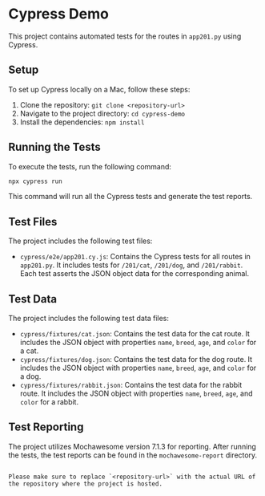 # Cypress Demo

This project contains automated tests for the routes in `app201.py` using Cypress.

## Setup

To set up Cypress locally on a Mac, follow these steps:

1. Clone the repository: `git clone <repository-url>`
2. Navigate to the project directory: `cd cypress-demo`
3. Install the dependencies: `npm install`

## Running the Tests

To execute the tests, run the following command:

```bash
npx cypress run
```

This command will run all the Cypress tests and generate the test reports.

## Test Files

The project includes the following test files:

- `cypress/e2e/app201.cy.js`: Contains the Cypress tests for all routes in `app201.py`. It includes tests for `/201/cat`, `/201/dog`, and `/201/rabbit`. Each test asserts the JSON object data for the corresponding animal.

## Test Data

The project includes the following test data files:

- `cypress/fixtures/cat.json`: Contains the test data for the cat route. It includes the JSON object with properties `name`, `breed`, `age`, and `color` for a cat.
- `cypress/fixtures/dog.json`: Contains the test data for the dog route. It includes the JSON object with properties `name`, `breed`, `age`, and `color` for a dog.
- `cypress/fixtures/rabbit.json`: Contains the test data for the rabbit route. It includes the JSON object with properties `name`, `breed`, `age`, and `color` for a rabbit.

## Test Reporting

The project utilizes Mochawesome version 7.1.3 for reporting. After running the tests, the test reports can be found in the `mochawesome-report` directory.

```

Please make sure to replace `<repository-url>` with the actual URL of the repository where the project is hosted.